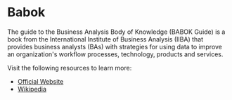 # Babok

The guide to the Business Analysis Body of Knowledge (BABOK Guide) is a book from the International Institute of Business Analysis (IIBA) that provides business analysts (BAs) with strategies for using data to improve an organization's workflow processes, technology, products and services.

Visit the following resources to learn more:

- [Official Website](https://www.iiba.org/career-resources/a-business-analysis-professionals-foundation-for-success/babok/)
- [Wikipedia](https://en.wikipedia.org/wiki/A_Guide_to_the_Business_Analysis_Body_of_Knowledge)
